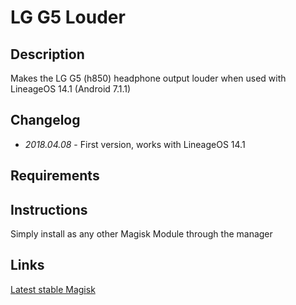 # **LG G5 Louder**
## Description
Makes the LG G5 (h850) headphone output louder when used with LineageOS 14.1 (Android 7.1.1)
## Changelog
- *2018.04.08* - First version, works with LineageOS 14.1
## Requirements
## Instructions
Simply install as any other Magisk Module through the manager
## Links
[Latest stable Magisk](http://www.tiny.cc/latestmagisk)
